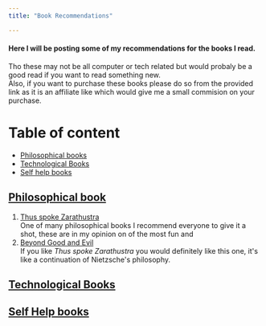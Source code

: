 ```yaml
---
title: "Book Recommendations"

---
```

#### Here I will be posting some of my recommendations for the books I read.

Tho these may not be all computer or tech related but would probaly be a good read if you want to read something new.  
Also, if you want to purchase these books please do so from the provided link as it is an affiliate like which would give me a small commision on your purchase.
# Table of content
- [Philosophical books](#Philosophy)
- [Technological Books](#Tech)
- [Self help books](#Self-Help)

## [Philosophical book](#Philocsophy)
1. [Thus spoke Zarathustra]()  
  One of many philosophical books I recommend everyone to give it a shot, these are in my opinion on of the most fun and 
2. [Beyond Good and Evil]()  
  If you like *Thus spoke Zarathustra* you would definitely like this one, it's like a continuation of Nietzsche's philosophy.

## [Technological Books](#Tech)

## [Self Help books](#Self-Help)

